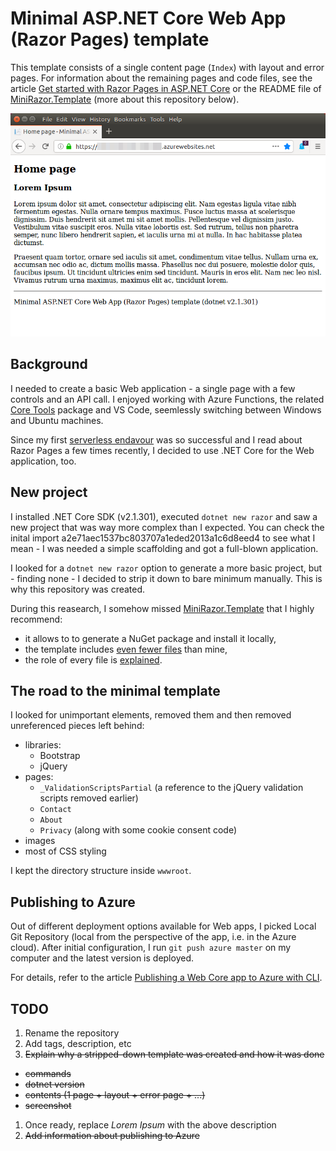 # Minimal ASP.NET Core Web App (Razor Pages) template

This template consists of a single content page (`Index`) with layout and error pages. For information
about the remaining pages and code files, see the article 
[Get started with Razor Pages in ASP.NET Core](https://docs.microsoft.com/en-us/aspnet/core/tutorials/razor-pages/razor-pages-start?view=aspnetcore-2.1#project-files-and-folders) or the README file of
[MiniRazor.Template](https://github.com/mlafleur/MiniRazor.Template#project-structure) (more about this repository below).

![Minimal template deployed to Azure](screenshot.png)

## Background

I needed to create a basic Web application - a single page with a few controls and an API call. 
I enjoyed working with Azure Functions, the related [Core Tools](https://github.com/Azure/azure-functions-core-tools)
package and VS Code, seemlessly switching between Windows and Ubuntu machines.

Since my first [serverless endavour](https://github.com/chopeen/last-fm-not-mine-alert-func) was so successful and
I read about Razor Pages a few times recently, I decided to use .NET Core for the Web application, too.

## New project

I installed .NET Core SDK (v2.1.301), executed `dotnet new razor` and saw a new project that was way more complex
than I expected. You can check the inital import a2e71aec1537bc803707a1eded2013a1c6d8eed4 to see what 
I mean - I was needed a simple scaffolding and got a full-blown application.

I looked for a `dotnet new razor` option to generate a more basic project, but - finding none - I decided to strip
it down to bare minimum manually. This is why this repository was created.

During this reasearch, I somehow missed [MiniRazor.Template](https://github.com/mlafleur/MiniRazor.Template) that
I highly recommend:

 - it allows to to generate a NuGet package and install it locally,
 - the template includes [even fewer files](https://github.com/mlafleur/MiniRazor.Template/tree/master/content)
   than mine,
 - the role of every file is [explained](https://github.com/mlafleur/MiniRazor.Template#project-structure).

## The road to the minimal template

I looked for unimportant elements, removed them and then removed unreferenced pieces left behind:

- libraries:
  - Bootstrap
  - jQuery 
- pages:
  - `_ValidationScriptsPartial` (a reference to the jQuery validation scripts removed earlier)
  - `Contact`
  - `About`
  - `Privacy` (along with some cookie consent code)
- images
- most of CSS styling

I kept the directory structure inside `wwwroot`.

## Publishing to Azure

 Out of different deployment options available for Web apps, I picked Local Git Repository (local from the perspective
 of the app, i.e. in the Azure cloud). After initial configuration, I run `git push azure master` on my computer and 
 the latest version is deployed.

 For details, refer to the article [Publishing a Web Core app to Azure with CLI](https://docs.microsoft.com/en-us/aspnet/core/tutorials/publish-to-azure-webapp-using-cli?view=aspnetcore-2.1&tabs=other).

## TODO
  1. Rename the repository
  1. Add tags, description, etc
  1. ~~Explain why a stripped-down template was created and how it was done~~
   - ~~commands~~
   - ~~dotnet version~~
   - ~~contents (1 page + layout + error page + ...)~~
   - ~~screenshot~~
  1. Once ready, replace _Lorem Ipsum_ with the above description
  1. ~~Add information about publishing to Azure~~
